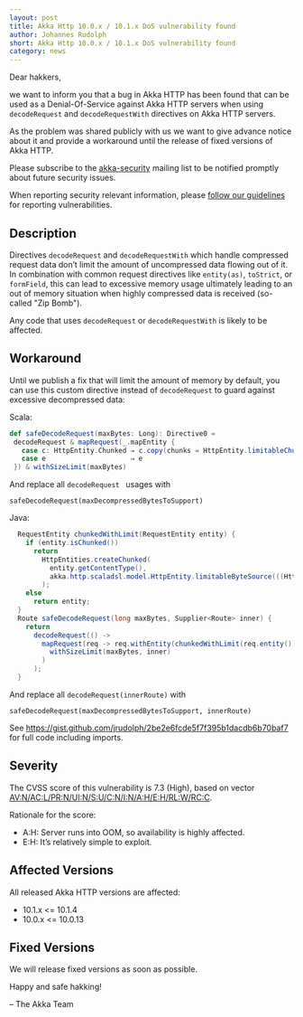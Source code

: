 ```yaml
---
layout: post
title: Akka Http 10.0.x / 10.1.x DoS vulnerability found
author: Johannes Rudolph
short: Akka Http 10.0.x / 10.1.x DoS vulnerability found
category: news
---
```


Dear hakkers,

we want to inform you that a bug in Akka HTTP has been found that can be used as a Denial-Of-Service against Akka HTTP servers
when using `decodeRequest` and `decodeRequestWith` directives on Akka HTTP servers.

As the problem was shared publicly with us we want to give advance notice about it and provide a workaround until the release
of fixed versions of Akka HTTP.

Please subscribe to the [akka-security](https://groups.google.com/forum/#!forum/akka-security) mailing list to be
notified promptly about future security issues.

When reporting security relevant information, please [follow our guidelines](https://doc.akka.io/docs/akka-http/current/security.html#reporting-vulnerabilities)
for reporting vulnerabilities.

## Description

Directives `decodeRequest` and `decodeRequestWith` which handle compressed request data don’t limit the amount of uncompressed
data flowing out of it. In combination with common request directives like `entity(as)`, `toStrict`, or `formField`, this can lead
to excessive memory usage ultimately leading to an out of memory situation when highly compressed data is received
(so-called "Zip Bomb").

Any code that uses `decodeRequest` or `decodeRequestWith` is likely to be affected.

## Workaround

Until we publish a fix that will limit the amount of memory by default, you can use this custom directive instead of
`decodeRequest` to guard against excessive decompressed data:

Scala:

```scala
def safeDecodeRequest(maxBytes: Long): Directive0 =
 decodeRequest & mapRequest(_.mapEntity {
   case c: HttpEntity.Chunked ⇒ c.copy(chunks = HttpEntity.limitableChunkSource(c.chunks))
   case e                     ⇒ e
 }) & withSizeLimit(maxBytes)
```

And replace all `decodeRequest ` usages with

```
safeDecodeRequest(maxDecompressedBytesToSupport)
```

Java:

```java
  RequestEntity chunkedWithLimit(RequestEntity entity) {
    if (entity.isChunked())
      return
        HttpEntities.createChunked(
          entity.getContentType(),
          akka.http.scaladsl.model.HttpEntity.limitableByteSource(((HttpEntity.Chunked)entity).getDataBytes().asScala()).asJava()
        );
    else
      return entity;
  }
  Route safeDecodeRequest(long maxBytes, Supplier<Route> inner) {
    return
      decodeRequest(() ->
        mapRequest(req -> req.withEntity(chunkedWithLimit(req.entity())), () ->
          withSizeLimit(maxBytes, inner)
        )
      );
  }
```

And replace all `decodeRequest(innerRoute)` with

```
safeDecodeRequest(maxDecompressedBytesToSupport, innerRoute)
```

See https://gist.github.com/jrudolph/2be2e6fcde5f7f395b1dacdb6b70baf7 for full code including imports.

## Severity

The CVSS score of this vulnerability is 7.3 (High), based on vector
[AV:N/AC:L/PR:N/UI:N/S:U/C:N/I:N/A:H/E:H/RL:W/RC:C](https://nvd.nist.gov/vuln-metrics/cvss/v3-calculator?vector=AV:N/AC:L/PR:N/UI:N/S:U/C:N/I:N/A:H/E:H/RL:W/RC:C).

Rationale for the score:

 * A:H: Server runs into OOM, so availability is highly affected.
 * E:H: It’s relatively simple to exploit.

## Affected Versions

All released Akka HTTP versions are affected:

 * 10.1.x <= 10.1.4
 * 10.0.x <= 10.0.13

## Fixed Versions

We will release fixed versions as soon as possible.

Happy and safe hakking!

– The Akka Team